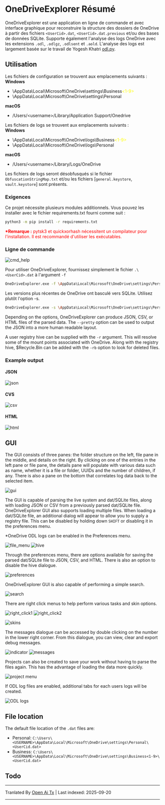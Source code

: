 # OneDriveExplorer Résumé

OneDriveExplorer est une application en ligne de commande et avec interface graphique pour reconstruire la structure des dossiers de OneDrive à partir des fichiers `<UserCid>.dat`, `<UserCid>.dat.previous` et/ou des bases de données SQLite. Supporte également l'analyse des logs OneDrive avec les extensions `.odl`, `.odlgz`, `.odlsent` et `.aold`. L'analyse des logs est largement basée sur le travail de Yogesh Khatri [odl.py](https://github.com/ydkhatri/OneDrive).

## Utilisation

Les fichiers de configuration se trouvent aux emplacements suivants :  
 **Windows**
 * \AppData\Local\Microsoft\OneDrive\settings\Business<span style="color:yellow"><1-9></span>
 * \AppData\Local\Microsoft\OneDrive\settings\Personal
 
 **macOS**
 * /Users/\<username>/Library/Application Support/Onedrive
 
Les fichiers de logs se trouvent aux emplacements suivants :  
**Windows**
 * \AppData\Local\Microsoft\OneDrive\logs\Business<span style="color:yellow"><1-9></span>
 * \AppData\Local\Microsoft\OneDrive\logs\Personal
 
 **macOS**
 * /Users/\<username>/Library/Logs/OneDrive
 
 Les fichiers de logs seront désobfusqués si le fichier `ObfuscationStringMap.txt` et/ou les fichiers [`general.keystore`, `vault.keystore`] sont présents.

### Exigences

Ce projet nécessite plusieurs modules additionnels. Vous pouvez les installer avec le fichier requirements.txt fourni comme suit :

```bash
python3 -m pip install -r requirements.txt
```

<span style="color:red">**&#42;Remarque :** pytsk3 et quickxorhash nécessitent un compilateur pour l'installation. Il est recommandé d'utiliser les exécutables.</span>

### Ligne de commande

![cmd_help](https://raw.githubusercontent.com/Beercow/OneDriveExplorer/master/./Images/cmd_help.png)

Pour utiliser OneDriveExplorer, fournissez simplement le fichier `.\<UserCid>.dat` à l'argument `-f`

```bash
OneDriveExplorer.exe -f \AppData\Local\Microsoft\OneDrive\settings\Personal/Business<1-9>\d1a7c039-6175-4ddb-bcdb-a8de45cf1678.dat
```

Les versions plus récentes de OneDrive ont basculé vers SQLite. Utilisez plutôt l'option -s.

```bash
OneDriveExplorer.exe -s \AppData\Local\Microsoft\OneDrive\settings\Personal/Business<1-9>
```

Depending on the options, OneDriveExplorer can produce JSON, CSV, or HTML files of the parsed data. The `--pretty` option can be used to output the JSON into a more human readable layout.

A user registry hive can be supplied with the `-r` argument. This will resolve some of the mount points associated with OneDrive. Along with the registry hive, $Recycle.Bin can be added with the `-rb` option to look for deleted files.

### Example output

#### JSON

![json](https://raw.githubusercontent.com/Beercow/OneDriveExplorer/master/./Images/json.png)

#### CVS

![csv](https://raw.githubusercontent.com/Beercow/OneDriveExplorer/master/./Images/csv.png)

#### HTML

![html](https://raw.githubusercontent.com/Beercow/OneDriveExplorer/master/./Images/html.png)

## GUI

The GUI consists of three panes: the folder structure on the left, file pane in the middle, and details on the right. By clicking on one of the entries in the left pane or file pane, the details pane will populate with various data such as name, whether it is a file or folder, UUIDs and the number of children, if any. There is also a pane on the bottom that correlates log data back to the selected item.

![gui](https://raw.githubusercontent.com/Beercow/OneDriveExplorer/master/./Images/gui.png)

The GUI is capable of parsing the live system and dat/SQLite files, along with loading JSON or CSV from a previously parsed dat/SQLite file. OneDriveExplorer GUI also supports loading multiple files. When loading a dat/SQLite file, an additional dialog will appear to allow you to supply a registry file. This can be disabled by holding down `SHIFT` or disabling it in the preferences menu.

&#42;OneDrive ODL logs can be enabled in the Preferences menu.

![file_menu](https://raw.githubusercontent.com/Beercow/OneDriveExplorer/master/./Images/file_menu.png)  ![hive](https://raw.githubusercontent.com/Beercow/OneDriveExplorer/master/./Images/hive.png)

Through the preferences menu, there are options available for saving the parsed dat/SQLite file to JSON, CSV, and HTML. There is also an option to disable the hive dialogue.

![preferences](https://raw.githubusercontent.com/Beercow/OneDriveExplorer/master/./Images/preference.png)

OneDriveExplorer GUI is also capable of performing a simple search.

![search](https://raw.githubusercontent.com/Beercow/OneDriveExplorer/master/./Images/search.png)

There are right click menus to help perform various tasks and skin options.

![right_click1](https://raw.githubusercontent.com/Beercow/OneDriveExplorer/master/./Images/rc_menu1.png)
![right_click2](https://raw.githubusercontent.com/Beercow/OneDriveExplorer/master/./Images/rc_menu2.png)

![skins](https://raw.githubusercontent.com/Beercow/OneDriveExplorer/master/./Images/skins.png)

The messages dialogue can be accessed by double clicking on the number in the lower right corner. From this dialogue, you can view, clear and export debug messages.

![indicator](https://raw.githubusercontent.com/Beercow/OneDriveExplorer/master/./Images/message_indicator.png)
![messages](https://raw.githubusercontent.com/Beercow/OneDriveExplorer/master/./Images/message.png)

Projects can also be created to save your work without having to parse the files again. This has the advantage of loading the data more quickly.

![project menu](https://raw.githubusercontent.com/Beercow/OneDriveExplorer/master/./Images/project.png)

If ODL log files are enabled, additional tabs for each users logs will be created.

![ODL logs](https://raw.githubusercontent.com/Beercow/OneDriveExplorer/master/./Images/odl.png)

## File location

The default file location of the `.dat` files are:

- Personal: `C:\Users\<USERNAME>\AppData\Local\Microsoft\OneDrive\settings\Personal\<UserCid.dat>`
- Business: `C:\Users\<USERNAME>\AppData\Local\Microsoft\OneDrive\settings\Business<1-9>\<UserCid.dat>`

## Todo


---

Tranlated By [Open Ai Tx](https://github.com/OpenAiTx/OpenAiTx) | Last indexed: 2025-09-20

---
